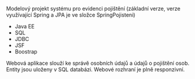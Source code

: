 Modelový projekt systému pro evidenci pojištění
(základní verze, verze využívající Spring a JPA je ve složce SpringPojisteni)

- Java EE
- SQL
- JDBC
- JSF
- Boostrap
    
Webová aplikace slouží ke správě osobních údajů a údajů o pojištění osob. Entity jsou uloženy v SQL databázi. Webové rozhraní je plně responzivní.
